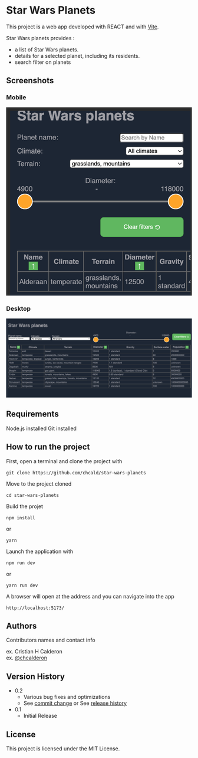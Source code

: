 # Star Wars Planets

This project is a web app developed with REACT and with [Vite](https://vitejs.dev/guide/).

Star Wars planets provides :

- a list of Star Wars planets.
- details for a selected planet, including its residents.
- search filter on planets

## Screenshots

### Mobile 
![mobile view](./docs/mobile.png "Mobile view")

### Desktop 
![desktop view](./docs/desktop.png "Desktop view")



## Requirements

Node.js installed
Git installed

## How to run the project

First, open a terminal and clone the project with 
```
git clone https://github.com/chcald/star-wars-planets
```

Move to the project cloned
```
cd star-wars-planets
```

Build the projet
```
npm install
```
or
```
yarn
```

Launch the application with 
```
npm run dev
```
or
```
yarn run dev
```

A browser will open at the address and you can navigate into the app
```
http://localhost:5173/
```

## Authors

Contributors names and contact info

ex. Cristian H Calderon  
ex. [@chcalderon](https://twitter.com/chcalderon)

## Version History

* 0.2
    * Various bug fixes and optimizations
    * See [commit change]() or See [release history]()
* 0.1
    * Initial Release

## License

This project is licensed under the MIT License.